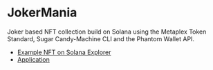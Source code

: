 # JokerMania

Joker based NFT collection build on Solana using the Metaplex Token Standard, Sugar Candy-Machine CLI and the Phantom Wallet API.

- [Example NFT on Solana Explorer](https://explorer.solana.com/address/Cb2tnt6PJH2y8TtqKw1F5KSmbF9rLaaHfFb3wg6y1R8C?cluster=devnet)
- [Application](https://jokermania.netlify.app/)

